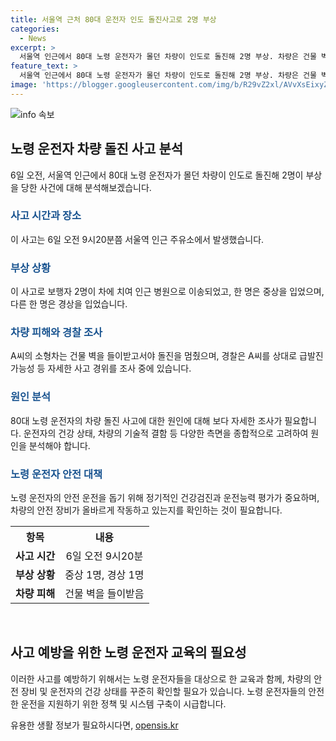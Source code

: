 ```yaml
---
title: 서울역 근처 80대 운전자 인도 돌진사고로 2명 부상
categories:
  - News
excerpt: >
  서울역 인근에서 80대 노령 운전자가 몰던 차량이 인도로 돌진해 2명 부상. 차량은 건물 벽을 들이받고서야 돌진을 멈춰, 경찰이 급발진 가능성 등 조사 중.
feature_text: >
  서울역 인근에서 80대 노령 운전자가 몰던 차량이 인도로 돌진해 2명 부상. 차량은 건물 벽을 들이받고서야 돌진을 멈춰, 경찰이 급발진 가능성 등 조사 중.
image: 'https://blogger.googleusercontent.com/img/b/R29vZ2xl/AVvXsEixyZcFfHzMRdzZMjFBmAUKJYCLCGyLL1o632UiGVXcaFdKo_bkvkuCioo0uUKlGfBVcT3P84aROyZIXSBEx3Aw5nCQ3pTgDom1WDC4m8eifvWiAmWEEVb4x6G_l8C0QH225ldMjyaFvpxGEBGNO37VmDTDMHGhJPq73UglMfDca1-0aw/s1600/blogspot.png'
---
```


<p><img src="https://blogger.googleusercontent.com/img/b/R29vZ2xl/AVvXsEixyZcFfHzMRdzZMjFBmAUKJYCLCGyLL1o632UiGVXcaFdKo_bkvkuCioo0uUKlGfBVcT3P84aROyZIXSBEx3Aw5nCQ3pTgDom1WDC4m8eifvWiAmWEEVb4x6G_l8C0QH225ldMjyaFvpxGEBGNO37VmDTDMHGhJPq73UglMfDca1-0aw/s1600/blogspot.png" alt="info 속보" /></p>

<h2 data-ke-size="size26">노령 운전자 차량 돌진 사고 분석</h2>

<p data-ke-size="size16">6일 오전, 서울역 인근에서 80대 노령 운전자가 몰던 차량이 인도로 돌진해 2명이 부상을 당한 사건에 대해 분석해보겠습니다.</p>

<h3><b><span style="color: #1a5490;">사고 시간과 장소</span></b></h3>

<p data-ke-size="size16">이 사고는 6일 오전 9시20분쯤 서울역 인근 주유소에서 발생했습니다.</p>

<h3><b><span style="color: #1a5490;">부상 상황</span></b></h3>

<p data-ke-size="size16">이 사고로 보행자 2명이 차에 치여 인근 병원으로 이송되었고, 한 명은 중상을 입었으며, 다른 한 명은 경상을 입었습니다.</p>

<h3><b><span style="color: #1a5490;">차량 피해와 경찰 조사</span></b></h3>

<p data-ke-size="size16">A씨의 소형차는 건물 벽을 들이받고서야 돌진을 멈췄으며, 경찰은 A씨를 상대로 급발진 가능성 등 자세한 사고 경위를 조사 중에 있습니다.</p>

<h3><b><span style="color: #1a5490;">원인 분석</span></b></h3>

<p data-ke-size="size16">80대 노령 운전자의 차량 돌진 사고에 대한 원인에 대해 보다 자세한 조사가 필요합니다. 운전자의 건강 상태, 차량의 기술적 결함 등 다양한 측면을 종합적으로 고려하여 원인을 분석해야 합니다.</p>

<h3><b><span style="color: #1a5490;">노령 운전자 안전 대책</span></b></h3>

<p data-ke-size="size16">노령 운전자의 안전 운전을 돕기 위해 정기적인 건강검진과 운전능력 평가가 중요하며, 차량의 안전 장비가 올바르게 작동하고 있는지를 확인하는 것이 필요합니다.</p>

<table>
  <tr>
    <th>항목</th>
    <th>내용</th>
  </tr>
  <tr>
    <td style="text-align: center; height: 17px;"><b>사고 시간</b></td>
    <td style="text-align: center; height: 17px;">6일 오전 9시20분</td>
  </tr>
  <tr>
    <td style="text-align: center; height: 17px;"><b>부상 상황</b></td>
    <td style="text-align: center; height: 17px;">중상 1명, 경상 1명</td>
  </tr>
  <tr>
    <td style="text-align: center; height: 17px;"><b>차량 피해</b></td>
    <td style="text-align: center; height: 17px;">건물 벽을 들이받음</td>
  </tr>
</table>

<p data-ke-size="size16">&nbsp;</p>

<h2 data-ke-size="size26">사고 예방을 위한 노령 운전자 교육의 필요성</h2>

<p data-ke-size="size16">이러한 사고를 예방하기 위해서는 노령 운전자들을 대상으로 한 교육과 함께, 차량의 안전 장비 및 운전자의 건강 상태를 꾸준히 확인할 필요가 있습니다. 노령 운전자들의 안전한 운전을 지원하기 위한 정책 및 시스템 구축이 시급합니다.</p>
유용한 생활 정보가 필요하시다면, <a href="https://opensis.kr" rel="dofollow">opensis.kr</a>


